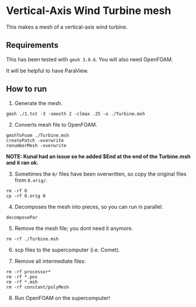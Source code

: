 # Vertical-Axis Wind Turbine mesh

This makes a mesh of a vertical-axis wind turbine.

## Requirements
This has been tested with `gmsh 3.0.6`.
You will also need OpenFOAM.

It will be helpful to have ParaView.

## How to run

1. Generate the mesh.

```
gmsh ./1.txt -3 -smooth 2 -clmax .25 -o ./Turbine.msh
```

2. Converts mesh file to OpenFOAM.
```
gmshToFoam ./Turbine.msh
createPatch -overwrite
renumberMesh -overwrite
```

**NOTE: Kunal had an issue so he added $End at the end of the Turbine.msh and it ran ok.**

3. Sometimes the `0/` files have been overwritten, so copy the original files from `0.orig/`.
```
rm -rf 0
cp -rf 0.orig 0
```

4. Decomposes the mesh into pieces, so you can run in parallel.
```
decomposePar
```

5. Remove the mesh file; you dont need it anymore.
```
rm -rf ./Turbine.msh
```

6. scp files to the supercomputer (i.e. Comet).

7. Remove all intermediate files:
```
rm -rf processor*
rm -rf *.pos
rm -rf *.msh
rm -rf constant/polyMesh
```

8. Run OpenFOAM on the supercomputer!
